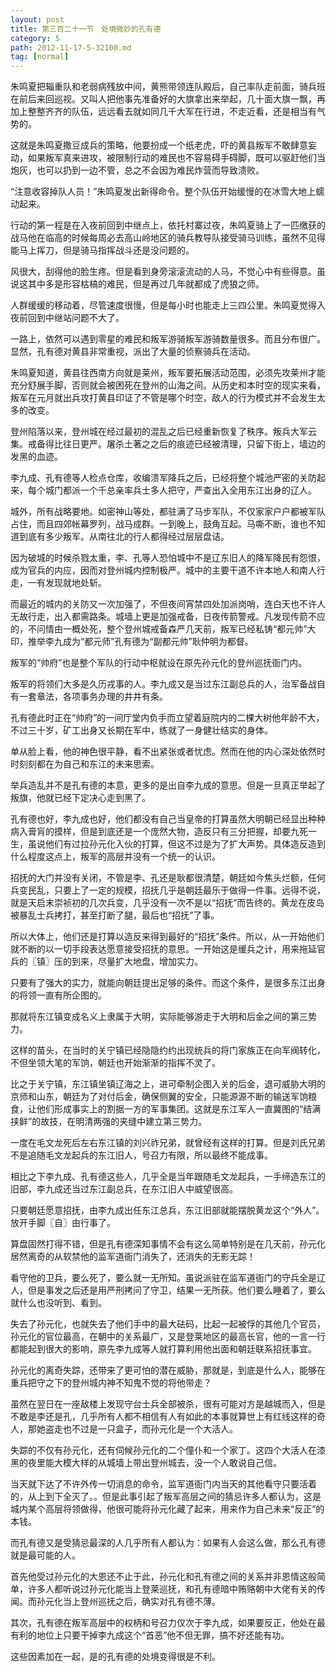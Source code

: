 ```yaml
---
layout: post
title: 第三百二十一节　处境微妙的孔有德
category: 5
path: 2012-11-17-5-32100.md
tag: [normal]
---
```


朱鸣夏把辎重队和老弱病残放中间，黄熊带领连队殿后，自己率队走前面，骑兵班在前后来回巡视。又叫人把他事先准备好的大旗拿出来举起，几十面大旗一飘，再加上整整齐齐的队伍，远远看去就如同几千大军在行进，不走近看，还是相当有气势的。

这就是朱鸣夏撒豆成兵的策略，他要扮成一个纸老虎，吓的黄县叛军不敢肆意妄动，如果叛军真来进攻，被限制行动的难民也不容易碍手碍脚，既可以驱赶他们当炮灰，也可以扔到一边不管，总之不会因为难民炸营而导致溃败。

“注意收容掉队人员！”朱鸣夏发出新得命令。整个队伍开始缓慢的在冰雪大地上蠕动起来。

行动的第一程是在入夜前回到中继点上，依托村寨过夜，朱鸣夏骑上了一匹缴获的战马他在临高的时候每周必去高山岭地区的骑兵教导队接受骑马训练，虽然不见得能马上挥刀，但是骑马指挥战斗还是没问题的。

风很大，刮得他的脸生疼。但是看到身旁滚滚流动的人马，不觉心中有些得意。虽说这其中多是形容枯槁的难民，但是再过几年就都成了虎狼之师。

人群缓缓的移动着，尽管速度很慢，但是每小时也能走上三四公里。朱鸣夏觉得入夜前回到中继站问题不大了。

一路上，依然可以遇到零星的难民和叛军游骑叛军游骑数量很多。而且分布很广。显然，孔有德对黄县非常重视，派出了大量的侦察骑兵在活动。

朱鸣夏知道，黄县往西南方向就是莱州，叛军要拓展活动范围，必须先攻莱州才能充分舒展手脚，否则就会被困死在登州的山海之间。从历史和本时空的现实来看，叛军在元月就出兵攻打黄县印证了不管是哪个时空，敌人的行为模式并不会发生太多的改变。

登州陷落以来，登州城在经过最初的混乱之后已经重新恢复了秩序。叛兵大军云集。戒备得比往日更严。屠杀土著之之后的痕迹已经被清理，只留下街上，墙边的发黑的血迹。

李九成、孔有德等人检点仓库，收编溃军降兵之后，已经将整个城池严密的关防起来，每个城门都派一个千总亲率兵士多人把守，严查出入全用东江出身的辽人。

城外，所有战略要地。如密神山等处，都驻满了马步军队，不仅家家户户都被军队占住，而且四郊帐幕罗列，战马成群。一到晚上，鼓角互起。马嘶不断，谁也不知道到底有多少叛军。从南往北的行人都得经过层层盘诘。

因为破城的时候杀戮太重，李、孔等人恐怕城中不是辽东旧人的降军降民有怨恨，成为官兵的内应，因而对登州城内控制极严。城中的主要干道不许本地人和南人行走，一有发现就地处斩。

而最近的城内的关防又一次加强了，不但夜间宵禁四处加派岗哨，连白天也不许人无故行走，出入都需路条。城墙上更是加强戒备，日夜传箭警戒。凡发现传箭不应的，不问情由一概处死，整个登州城戒备森严几天前，叛军已经私铸“都元帅”大印，推举李九成为“都元师”孔有德为“副都元帅”耿仲明为都督。

叛军的“帅府”也是整个军队的行动中枢就设在原先孙元化的登州巡抚衙门内。

叛军的将领们大多是久历戎事的人。李九成又是当过东江副总兵的人，治军备战自有一套章法，各项事务办理的井井有条。

孔有德此时正在“帅府”的一间厅堂内负手而立望着庭院内的二棵大树他年龄不大，不过三十岁，矿工出身又长期在军中，练就了一身健壮结实的身体。

单从脸上看，他的神色很平静，看不出紧张或者忧虑。然而在他的内心深处依然时时刻刻都在为自己和东江的未来思索。

举兵造乱并不是孔有德的本意，更多的是出自李九成的意思。但是一旦真正举起了叛旗，他就已经下定决心走到黑了。

孔有德也好，李九成也好，他们都没有自己当皇帝的打算虽然大明朝已经显出种种病入膏肓的摸样，但是到底还是一个庞然大物，造反只有三分把握，却要九死一生，虽说他们有过拉孙元化入伙的打算，但这不过是为了扩大声势。具体造反造到什么程度这点上，叛军的高层并没有一个统一的认识。

招抚的大门并没有关闭，不管是李、孔还是耿都很清楚，朝廷如今焦头烂额，任何兵变民乱，只要上了一定的规模，招抚几乎是朝廷最乐于做得一件事。远得不说，就是天启末崇祯初的几次兵变，几乎没有一次不是以“招抚”而告终的。黄龙在皮岛被暴乱士兵拷打，甚至打断了腿，最后也“招抚”了事。

所以大体上，他们还是打算以造反来得到最好的“招抚”条件。所以，从一开始他们就不断的以一切手段表达愿意接受招抚的意思。一开始这是缓兵之计，用来拖延官兵的〖镇〗压的到来，尽量扩大地盘，增加实力。

只要有了强大的实力，就能向朝廷提出足够的条件。而这个条件，是很多东江出身的将领一直有所企图的。

那就将东江镇变成名义上隶属于大明，实际能够游走于大明和后金之间的第三势力。

这样的苗头，在当时的关宁镇已经隐隐约约出现统兵的将门家族正在向军阀转化，不但坐领大笔的军饷，朝廷也开始渐渐的指挥不灵了。

比之于关宁镇，东江镇坐镇辽海之上，进可牵制企图入关的后金，退可威胁大明的京师和山东，朝廷为了对付后金，确保侧翼的安全，只能源源不断的输送军饷粮食，让他们形成事实上的割据一方的军事集团。这就是东江军人一直冀图的“结满挟鲜”的故技，在明清两强的夹缝中建立第三势力。

一度在毛文龙死后左右东江镇的刘兴祚兄弟，就曾经有这样的打算。但是刘氏兄弟不是追随毛文龙起兵的东江旧人，号召力有限，所以最终不能成事。

相比之下李九成、孔有德这些人，几乎全是当年跟随毛文龙起兵，一手缔造东江的旧部，李九成还当过东江副总兵，在东江旧人中威望很高。

只要朝廷愿意招抚，由李九成出任东江总兵，东江旧部就能摆脱黄龙这个“外人”。放开手脚〖自〗由行事了。

算盘固然打得不错，但是孔有德深知事情不会有这么简单特别是在几天前，孙元化居然离奇的从软禁他的监军道衙门消失了，还消失的无影无踪！

看守他的卫兵，要么死了，要么就一无所知。虽说派驻在监军道衙门的守兵全是辽人，但是事发之后还是用严刑拷问了守卫，结果一无所获。他们要么睡着了，要么就什么也没听到、看到。

失去了孙元化，也就失去了他们手中的最大砝码，比起一起被俘的其他几个官员，孙元化的官位最高，在朝中的关系最广，又是登莱地区的最高长官，他的一言一行都能起到很大的影响，原先李九成等人就打算利用他出面和朝廷联系招抚事宜。

孙元化的离奇失踪，还带来了更可怕的潜在威胁，那就是，到底是什么人，能够在重兵把守之下的登州城内神不知鬼不觉的将他带走？

虽然在翌日在一座敌楼上发现守台士兵全部被杀，很有可能对方是越城而入，但是不敢是李还是孔，几乎所有人都不相信有人有如此的本事就算世上有红线这样的奇人，那她盗走也不过是一只盒子，而孙元化是一个大活人。

失踪的不仅有孙元化，还有伺候孙元化的二个僮仆和一个家丁。这四个大活人在漆黑的夜里能大模大样的从城墙上带出登州城去，没一个人敢说自己信。

当天就下达了不许外传一切消息的命令，监军道衙门内当天的其他看守只要活着的，从上到下全灭了。。但是此事引起了叛军高层之间的猜忌许多人都认为，这是城内某个高层将领做得，他很可能将孙元化藏了起来，用来作为自己未来“反正”的本钱。

而孔有德又是受猜忌最深的人几乎所有人都认为：如果有人会这么做，那么孔有德就是最可能的人。

首先他受过孙元化的大恩还不止于此，孙元化和孔有德之间的关系并非恩情这般简单，许多人都听说过孙元化能当上登莱巡抚，和孔有德暗中贿赂朝中大佬有关的传闻。而孙元化当上登州巡抚之后，确实对孔有德不薄。

其次，孔有德在叛军高层中的权柄和号召力仅次于李九成，如果要反正，他处在最有利的地位上只要干掉李九成这个“首恶”他不但无罪，搞不好还能有功。

这些因素加在一起，是的孔有德的处境变得很是不利。
